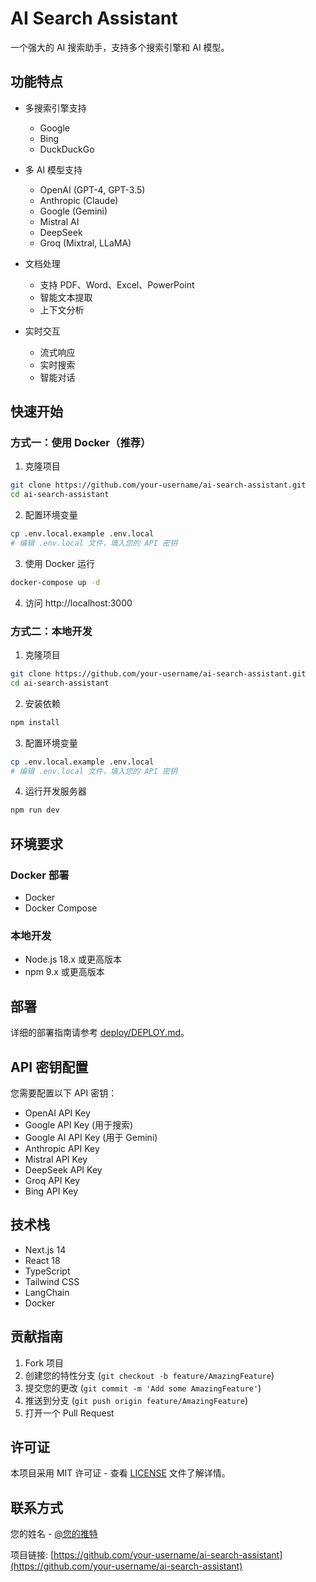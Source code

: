 # AI Search Assistant

一个强大的 AI 搜索助手，支持多个搜索引擎和 AI 模型。

## 功能特点

- 多搜索引擎支持
  - Google
  - Bing
  - DuckDuckGo

- 多 AI 模型支持
  - OpenAI (GPT-4, GPT-3.5)
  - Anthropic (Claude)
  - Google (Gemini)
  - Mistral AI
  - DeepSeek
  - Groq (Mixtral, LLaMA)

- 文档处理
  - 支持 PDF、Word、Excel、PowerPoint
  - 智能文本提取
  - 上下文分析

- 实时交互
  - 流式响应
  - 实时搜索
  - 智能对话

## 快速开始

### 方式一：使用 Docker（推荐）

1. 克隆项目
```bash
git clone https://github.com/your-username/ai-search-assistant.git
cd ai-search-assistant
```

2. 配置环境变量
```bash
cp .env.local.example .env.local
# 编辑 .env.local 文件，填入您的 API 密钥
```

3. 使用 Docker 运行
```bash
docker-compose up -d
```

4. 访问 http://localhost:3000

### 方式二：本地开发

1. 克隆项目
```bash
git clone https://github.com/your-username/ai-search-assistant.git
cd ai-search-assistant
```

2. 安装依赖
```bash
npm install
```

3. 配置环境变量
```bash
cp .env.local.example .env.local
# 编辑 .env.local 文件，填入您的 API 密钥
```

4. 运行开发服务器
```bash
npm run dev
```

## 环境要求

### Docker 部署
- Docker
- Docker Compose

### 本地开发
- Node.js 18.x 或更高版本
- npm 9.x 或更高版本

## 部署

详细的部署指南请参考 [deploy/DEPLOY.md](deploy/DEPLOY.md)。

## API 密钥配置

您需要配置以下 API 密钥：

- OpenAI API Key
- Google API Key (用于搜索)
- Google AI API Key (用于 Gemini)
- Anthropic API Key
- Mistral API Key
- DeepSeek API Key
- Groq API Key
- Bing API Key

## 技术栈

- Next.js 14
- React 18
- TypeScript
- Tailwind CSS
- LangChain
- Docker

## 贡献指南

1. Fork 项目
2. 创建您的特性分支 (`git checkout -b feature/AmazingFeature`)
3. 提交您的更改 (`git commit -m 'Add some AmazingFeature'`)
4. 推送到分支 (`git push origin feature/AmazingFeature`)
5. 打开一个 Pull Request

## 许可证

本项目采用 MIT 许可证 - 查看 [LICENSE](LICENSE) 文件了解详情。

## 联系方式

您的姓名 - [@您的推特](https://twitter.com/your_username)

项目链接: [https://github.com/your-username/ai-search-assistant](https://github.com/your-username/ai-search-assistant)
